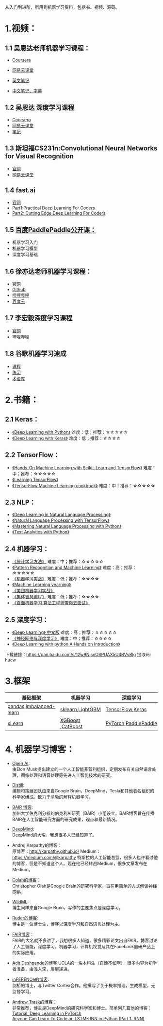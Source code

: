 从入门到进阶，所用到机器学习资料，包括书、视频、源码。

# 1.视频：

## 1.1 吴恩达老师机器学习课程： 
* [Coursera](https://www.coursera.org/learn/machine-learning)
  
* [网易云课堂](http://study.163.com/course/introduction/1004570029.htm?courseId=1004570029)  
* [英文笔记](https://github.com/linxid/Machine_Learning_Study_Path/tree/master/%E7%AC%94%E8%AE%B0/%E5%90%B4%E6%81%A9%E8%BE%BE%E6%9C%BA%E5%99%A8%E5%AD%A6%E4%B9%A0%E7%AC%94%E8%AE%B0)   
* [中文笔记、字幕](https://github.com/fengdu78/Coursera-ML-AndrewNg-Notes)  

## 1.2 吴恩达 深度学习课程 
* [Coursera](https://www.coursera.org/specializations/deep-learning)
* [网易云课堂](http://mooc.study.163.com/smartSpec/detail/1001319001.htm) 
* [笔记](http://www.ai-start.com/dl2017/)

## 1.3 斯坦福CS231n:Convolutional Neural Networks for Visual Recognition 
* [官网](http://cs231n.stanford.edu/)  
* [网易云课堂](http://study.163.com/course/introduction/1003223001.hm)

## 1.4 fast.ai  
* [官网](http://www.fast.ai/)  
* [Part1:Practical Deep Learning For Coders](http://course.fast.ai/)  
* [Part2: Cutting Edge Deep Learning For Coders](http://course.fast.ai/part2.html)  

## 1.5 [百度PaddlePaddle公开课：](http://ai.baidu.com/paddlepaddle/openCourses)
* 机器学习入门
* 机器学习模型
* 深度学习基础

## 1.6 徐亦达老师机器学习课程： 
* [官网](https://www.uts.edu.au/staff/yida.xu)   
* [Github](https://github.com/roboticcam/machine-learning-notes)  
* [哔哩哔哩](https://www.bilibili.com/video/av12802062?p=2)  
* [百度云](https://pan.baidu.com/s/1PW0vuhHgMg3xAWRSoHoXbw#list/path=%2F)


## 1.7 李宏毅深度学习课程 
* [官网](http://speech.ee.ntu.edu.tw/~tlkagk/courses.html)
* [哔哩哔哩](https://www.bilibili.com/video/av9770302/)


## 1.8 谷歌机器学习速成
* [课程](https://developers.google.cn/machine-learning/crash-course/prereqs-and-prework)
* [练习](https://developers.google.cn/machine-learning/crash-course/exercises)
* [术语库](https://developers.google.cn/machine-learning/crash-course/glossary)

# 2.书籍：
##  2.1 Keras：
* [《Deep Learning with Python》](https://www.amazon.cn/dp/1617294438/ref=sr_1_1?s=books&ie=UTF8&qid=1541668924&sr=1-1&keywords=deep+learning+with+python)
难度：低；推荐：☆☆☆☆☆
* [《Deep Learning with Keras》](https://www.packtpub.com/big-data-and-business-intelligence/deep-learning-keras)
难度：低；推荐：☆☆☆☆

## 2.2 TensorFlow：
* [《Hands-On Machine Learning with Scikit-Learn and TensorFlow》](http://shop.oreilly.com/product/0636920052289.do)
难度：中；推荐：☆☆☆☆☆
* [《Learning TensorFlow》](https://www.amazon.com/Learning-TensorFlow-Guide-Building-Systems/dp/1491978511)
*  [《TensorFlow Machine Learning cookbook》](https://www.packtpub.com/big-data-and-business-intelligence/tensorflow-machine-learning-cookbook)
难度：中；推荐：☆☆☆☆☆

## 2.3 NLP：
* [《Deep Learning in Natural Language Processing》](https://www.springer.com/us/book/9789811052088)
* [《Natural Language Processing with TensorFlow》](https://www.packtpub.com/application-development/natural-language-processing-tensorflow)
* [《Mastering Natural Language Processing with Python》](https://www.packtpub.com/big-data-and-business-intelligence/mastering-natural-language-processing-python)
* [《Text Analytics with Python》](https://www.apress.com/la/book/9781484223871)

## 2.4 机器学习：
* [《统计学习方法》](https://www.amazon.cn/dp/B007TSFMTA/ref=sr_1_1?s=books&ie=UTF8&qid=1541668369&sr=1-1&keywords=%E7%BB%9F%E8%AE%A1%E5%AD%A6%E4%B9%A0)
难度：中；推荐：☆☆☆☆☆
* [《Pattern Recognition and Machine Learning》](https://www.amazon.cn/dp/0387310738/ref=sr_1_1?s=books&ie=UTF8&qid=1541668434&sr=1-1&keywords=prml)
难度：高；推荐：☆☆☆☆☆
* [《机器学习实战》](https://www.amazon.cn/dp/B00D747PTK/ref=sr_pyc1?s=books&ie=UTF8&qid=1541669024&sr=1-1-pinyin&keywords=jiqixuexishizhan)
难度：低；推荐：☆☆☆☆
* [《Machine Learning yearning》](http://www.mlyearning.org/)
* [《美团机器学习实战》](http://item.jd.com/12414240.html?dist=jd)
* [《集体智慧编程》](https://www.amazon.cn/dp/B00UI93JD8/ref=sr_1_1?s=books&ie=UTF8&qid=1541669086&sr=1-1&keywords=%E9%9B%86%E4%BD%93%E6%99%BA%E6%85%A7%E7%BC%96%E7%A8%8B)
难度：低；推荐：☆☆☆☆
* [《百面机器学习 算法工程师带你去面试》](https://item.jd.com/12401859.html)

## 2.5 深度学习：
* [《Deep Learning》 中文版](https://www.amazon.cn/dp/B073LWHBBY/ref=sr_1_1?s=books&ie=UTF8&qid=1541668263&sr=1-1&keywords=deep+learning)
难度：高；推荐：☆☆☆☆☆
*  [《神经网络与深度学习》](http://neuralnetworksanddeeplearning.com/)
难度：中；推荐：☆☆☆☆
* [《Deep Learning with python A Hands on Introduction》](https://www.amazon.cn/dp/1484227654/ref=sr_1_1?ie=UTF8&qid=1541750979&sr=8-1&keywords=Deep+Learning+with+Python%3A+A+Hands-on+Introduction)


下载链接：https://pan.baidu.com/s/12w9NjsnOSPUAX5U4BVvBIg 提取码: hucw

# 3.框架
|基础框架 | 机器学习|深度学习|
|--|--|--|
|[pandas](http://pandas.pydata.org/index.html),[imbalanced-learn](http://contrib.scikit-learn.org/imbalanced-learn/stable/index.html)|[sklearn](http://sklearn.apachecn.org/),[LightGBM](http://lightgbm.apachecn.org/cn/latest/index.html)|[TensorFlow](https://www.tensorflow.org/api_docs/python/),[Keras](http://keras-cn.readthedocs.io/en/latest/)|
|[xLearn](http://xlearn-doc.readthedocs.io/en/latest/start.html)| [XGBoost](http://xgboost.readthedocs.io/en/latest/get_started/) ,[CatBoost](https://tech.yandex.com/catboost/doc/dg/concepts/python-installation-docpage/)|[PyTorch](https://pytorch.org/),[PaddlePaddle](http://staging.paddlepaddle.org/docs/develop/documentation/zh/getstarted/index_cn.html)|

# 4. 机器学习博客：
* [Open AI](https://blog.openai.com/):  
由Elon Musk提出建立的一个人工智能非营利组织，定期发布有关自然语言处理，图像处理和语音处理等先进人工智能技术的研究。

* [Distill](https://distill.pub/):  
编辑和策展团队由来自Google Brain，DeepMind，Tesla和其他着名组织的科学家组成。致力于清晰的解释机器学习。
* [BAIR 博客](https://bair.berkeley.edu/blog/):  
加州大学伯克利分校的伯克利AI研究（BAIR）小组设立。BAIR博客旨在传播BAIR在人工智能研究方面的研究成果，观点和最新情况。
* [DeepMind](https://deepmind.com/blog/?category=research):  
DeepMind的大名，我想很多人已经知道了。
* Andrej Karpathy的博客：  
原博客：http://karpathy.github.io/
Medium：https://medium.com/@karpathy
特斯拉的人工智能总监，很多人也许看过他的博客，但是不知道这个人。现在他已经转战Medium，很多文章发布在Medium。
* [Colah的博客](http://colah.github.io/)：  
Christopher Olah是Google Brain的研究科学家。旨在用简单的方式解读神经网络。
* [WildML](http://www.wildml.com/):  
博主同样来自Google Brain，写作的主要焦点是深度学习。
* [Ruder的博客](http://ruder.io/):  
博主是一位博士生，博客以深度学习和自然语言处理为主。
* [FAIR博客](https://research.fb.com/blog/)：  
FAIR的大名就不多讲了，我想很多人知道，很多精彩论文出自FAIR，博客讨论了人工智能，深度学习，机器学习，计算机视觉及其在Facebook自研产品上的实际应用。
* [Adit Deshpande的博客](https://adeshpande3.github.io/)
UCLA的一名本科生（自愧不如啊），很多内容为初学者准备，由浅入深，层层递进。
* [inFERENCe的博客](https://www.inference.vc/):  
剑桥的博士，与Twitter Cortex合作。他撰写了关于概率推理，生成模型，无监督学习。

* [Andrew Trask的博客](http://iamtrask.github.io/)：  
非常推荐，博主是DeepMind的研究科学家和博士。简单列几篇他的博客：
[Tutorial: Deep Learning in PyTorch](http://iamtrask.github.io/2017/01/15/pytorch-tutorial/)    
[Anyone Can Learn To Code an LSTM-RNN in Python (Part 1: RNN)](http://iamtrask.github.io/2015/11/15/anyone-can-code-lstm/)

